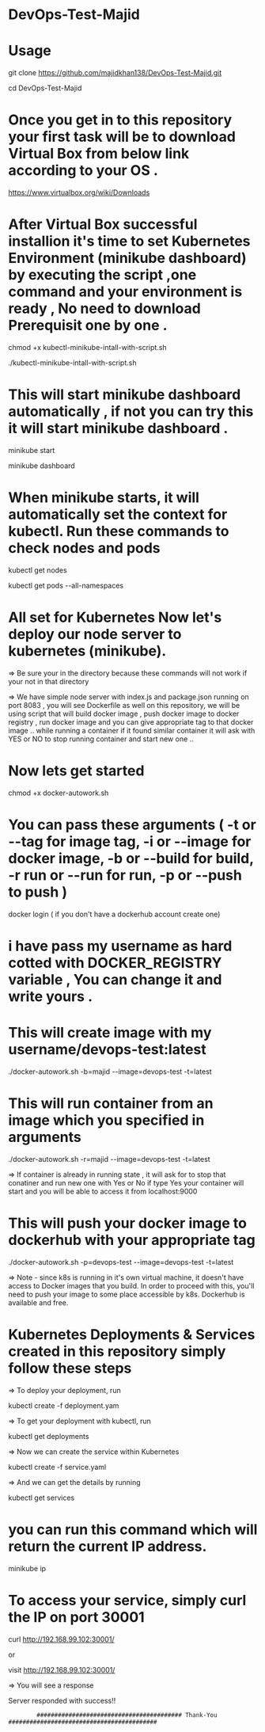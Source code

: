 # DevOps-Test-Majid
# Usage 
git clone https://github.com/majidkhan138/DevOps-Test-Majid.git

cd DevOps-Test-Majid
# Once you get in to this repository your first task will be to download Virtual Box from below link according to your OS .
https://www.virtualbox.org/wiki/Downloads
# After Virtual Box successful installion it's time to set Kubernetes Environment (minikube dashboard) by executing the script ,one command and your environment is ready , No need to download Prerequisit one by one .
chmod +x kubectl-minikube-intall-with-script.sh

./kubectl-minikube-intall-with-script.sh
# This will start minikube dashboard automatically , if not you can try this it will start minikube dashboard .
minikube start

minikube dashboard

# When minikube starts, it will automatically set the context for kubectl. Run these commands to check nodes and pods
kubectl get nodes

kubectl get pods --all-namespaces

# All set for Kubernetes Now let's deploy our node server to kubernetes (minikube).
=> Be sure your in the directory because these commands will not work if your not in that directory

=> We have simple node server with index.js and package.json running on port 8083 , you will see Dockerfile as well on this     repository, we will be using script that will build docker image , push docker image to docker registry , run docker           image and you can give appropriate tag to that docker image .. while running a container if it found similar container it     will ask with YES or NO to stop running container and start new one ..

# Now lets get started 

chmod +x docker-autowork.sh
# You can pass these arguments ( -t or --tag for image tag, -i or --image for docker image, -b or --build for build, -r run or --run for run, -p or --push to push )

docker login ( if you don't have a dockerhub account create one)
# i have pass my username as hard cotted with DOCKER_REGISTRY variable , You can change it and write yours . 
# This will create image with my username/devops-test:latest

./docker-autowork.sh -b=majid --image=devops-test -t=latest

# This will run container from an image which you specified in arguments
./docker-autowork.sh -r=majid --image=devops-test -t=latest

=> If container is already in running state , it will ask for to stop that conatiner and run new one with Yes or No 
   if type Yes your container will start and you will be able to access it from localhost:9000

# This will push your docker image to dockerhub with your appropriate tag
./docker-autowork.sh -p=devops-test --image=devops-test -t=latest

=> Note - since k8s is running in it's own virtual machine, it doesn't have access to Docker images that you build. In order     to proceed with this, you'll need to push your image to some place accessible by k8s. Dockerhub is available and     free.

# Kubernetes Deployments & Services created in this repository simply follow these steps
=> To deploy your deployment, run

kubectl create -f deployment.yam

=> To get your deployment with kubectl, run

kubectl get deployments

=> Now we can create the service within Kubernetes

kubectl create -f service.yaml

=> And we can get the details by running

kubectl get services

# you can run this command which will return the current IP address.
minikube ip

# To access your service, simply curl the IP on port 30001
curl http://192.168.99.102:30001/

or

visit http://192.168.99.102:30001/

=> You will see a response 

Server responded with success!!

            ######################################### Thank-You ##########################################
